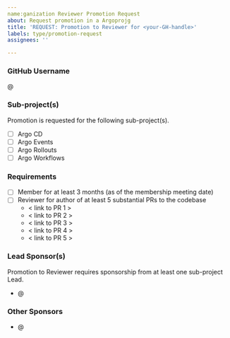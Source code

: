 ```yaml
---
name:ganization Reviewer Promotion Request
about: Request promotion in a Argoprojg
title: 'REQUEST: Promotion to Reviewer for <your-GH-handle>'
labels: type/promotion-request
assignees: ''

---
```


### GitHub Username

@<your-GH-handle>

### Sub-project(s)

Promotion is requested for the following sub-project(s).

- [ ] Argo CD
- [ ] Argo Events
- [ ] Argo Rollouts
- [ ] Argo Workflows

### Requirements

- [ ] Member for at least 3 months (as of the membership meeting date)
- [ ] Reviewer for author of at least 5 substantial PRs to the codebase
    - < link to PR 1 >
    - < link to PR 2 >
    - < link to PR 3 >
    - < link to PR 4 >
    - < link to PR 5 >

### Lead Sponsor(s)

Promotion to Reviewer requires sponsorship from at least one sub-project Lead.

- @<sponsor-1>

### Other Sponsors

- @<sponsor-1>

